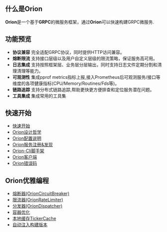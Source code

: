 ## 什么是Orion

**Orion**是一个基于**GRPC**的微服务框架，通过**Orion**可以快速构建GRPC微服务.

## 功能预览

- **协议兼容** 完全适配GRPC协议，同时提供HTTP访问兼容。
- **熔断限流** 支持接口层级以及用户自定义层级的限流策略，保证服务高可用。
- **日志集成** 支持按照框架层、业务层分层输出，同时支持日志文件定期分割和清理清理等能力。
- **可观测性** 集成pprof metrics指标上报,接入Prometheus后可观测服务/接口等维度的各项健康指标(CPU/Memory/Routines/Fds等)。
- **链路追踪** 支持分布式链路追踪,帮助更快更方便排查和定位服务潜在问题。
- **工具集成** 集成常用的工具集

## 快速开始

- [快速开始](./docs/doc_get_start.md)
- [Orion设计哲学](./docs/doc_design.md)
- [Orion配置说明](./docs/doc_config.md) 
- [Orion服务注册&发现](./docs/doc_discovery.md)
- [Orion-Cli脚手架](./docs/doc_cli.md) 
- [Orion客户端](./docs/doc_orion_client.md) 
- [Orion错误码](./orpc/codes/codes.go)

## Orion优雅编程

- [熔断器(OrionCircuitBreaker)](./docs/doc_circuit_breaker.md)
- [限流器(OrionRateLimiter)](./docs/doc_get_start.md)
- [分发器(OrionDispatcher)](./docs/doc_get_start.md)
- [容器优化](./docs/doc_docker.md)
- [本地缓存TickerCache](./docs/doc_ticker_cache.md)
- [自动注入构建版本](./docs/doc_build_tool.md)
